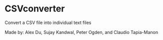 # CSVconverter
Convert a CSV file into individual text files


Made by: Alex Du, Sujay Kandwal, Peter Ogden, and Claudio Tapia-Manon
